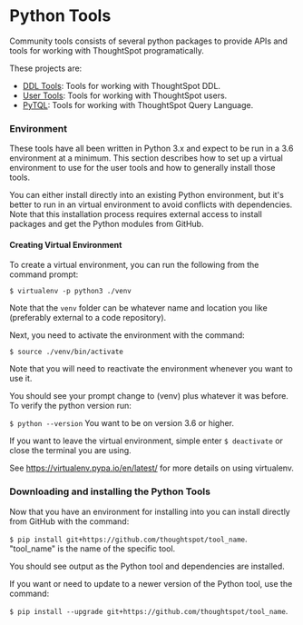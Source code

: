 # Python Tools

Community tools consists of several python packages to provide APIs and tools for working with ThoughtSpot 
programatically.  

These projects are:
* [DDL Tools](https://github.com/thoughtspot/ddl_tools): Tools for working with ThoughtSpot DDL.
* [User Tools](https://github.com/thoughtspot/user_tools): Tools for working with ThoughtSpot users.
* [PyTQL](https://github.com/thoughtspot/py-tql):  Tools for working with ThoughtSpot Query Language.

### Environment

These tools have all been written in Python 3.x and expect to be run in a 3.6 environment at a minimum.  This section 
describes how to set up a virtual environment to use for the user tools and how to generally install those tools.  

You can either install directly into an existing Python environment, but it's better to run in an virtual environment 
to avoid conflicts with dependencies.  Note that this installation process requires external access to install packages 
and get the Python modules from GitHub.

#### Creating Virtual Environment
To create a virtual environment, you can run the following from the command prompt:

`$ virtualenv -p python3 ./venv`

Note that the `venv` folder can be whatever name and location you like (preferably external to a code repository).

Next, you need to activate the environment with the command: 

`$ source ./venv/bin/activate`

Note that you will need to reactivate the environment whenever you want to use it.  

You should see your prompt change to (venv) plus whatever it was before.  To verify the python version run:

`$ python --version`  You want to be on version 3.6 or higher.

If you want to leave the virtual environment, simple enter `$ deactivate` or close the terminal you are using.

See https://virtualenv.pypa.io/en/latest/ for more details on using virtualenv.

### Downloading and installing the Python Tools

Now that you have an environment for installing into you can install directly from GitHub with the command:

`$ pip install git+https://github.com/thoughtspot/tool_name`.  "tool_name" is the name of the specific tool.

You should see output as the Python tool and dependencies are installed.  

If you want or need to update to a newer version of the Python tool, use the command:

`$ pip install --upgrade git+https://github.com/thoughtspot/tool_name`.  

